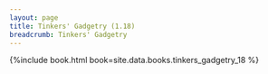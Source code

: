 ```yaml
---
layout: page
title: Tinkers' Gadgetry (1.18)
breadcrumb: Tinkers' Gadgetry
---
```


{%include book.html book=site.data.books.tinkers_gadgetry_18 %}